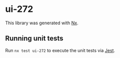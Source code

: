 # ui-272

This library was generated with [Nx](https://nx.dev).

## Running unit tests

Run `nx test ui-272` to execute the unit tests via [Jest](https://jestjs.io).
